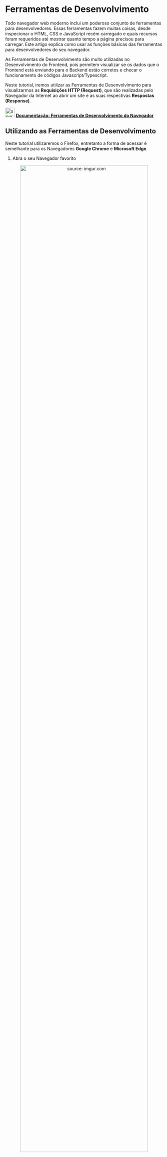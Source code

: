 <h1>Ferramentas de Desenvolvimento</h1>

Todo navegador web moderno inclui um poderoso conjunto de ferramentas  para desenvolvedores. Essas ferramentas fazem muitas coisas, desde  inspecionar o HTML, CSS e JavaScript recém carregado e quais recursos  foram requeridos até mostrar quanto tempo a página precisou para  carregar. Este artigo explica como usar as funções básicas  das ferramentas para desenvolvedores do seu navegador.

As Ferramentas de Desenvolvimento são muito utilizadas no Desenvolvimento do Frontend, pois permitem visualizar se os dados que o Frontend está enviando para o Backend estão corretos e checar o funcionamento de códigos Javascript/Typescript.

Neste tutorial, iremos utilizar as Ferramentas de Desenvolvimento para visualizarmos as **Requisições HTTP (Request)**, que são realizadas pelo Navegador da Internet ao abrir um site e as suas respectivas **Respostas (Response)**.

<div align="left"><img src="https://i.imgur.com/cDPH4tl.png" title="source: imgur.com" width="30px"/> <a href="https://developer.mozilla.org/pt-BR/docs/Learn/Common_questions/What_are_browser_developer_tools" target="_blank"><b>Documentação: Ferramentas de Desenvolvimento do Navegador</b></a></div>



<h2>Utilizando as Ferramentas de Desenvolvimento</h2>



Neste tutorial utilizaremos o Firefox, entretanto a forma de acessar é semelhante para os Navegadores  **Google Chrome** e  **Microsoft Edge**. 

1. Abra o seu Navegador favorito

<div align="center"><img src="https://i.imgur.com/5rlBjgf.png" title="source: imgur.com" width="90%"/></div>

2. Para abrir as Ferramentas do Desenvolvedor, pressione a Tecla **F12** do seu teclado (Firefox e Edge), ou a combinação de teclas **CTRL + SHIFT + I** (Chrome).

3. Clique na **Guia Rede (Network)** para Visualizar as Requisições HTTP.

<div align="center"><img src="https://i.imgur.com/oP1S25j.png" title="source: imgur.com" /></div>

4.  Abra o site do **Google**: **https://www.google.com**

<div align="center"><img src="https://i.imgur.com/nzxH422.png" title="source: imgur.com" /></div>

5.  Observe que na **Guia Rede** serão exibidas todas as Requisições realizadas pelo site.

<div align="center"><img src="https://i.imgur.com/FWPZ5HH.png" title="source: imgur.com" /></div>

6.  Clique sobre a primeira requisição da lista, como mostra a figura abaixo:

<div align="center"><img src="https://i.imgur.com/eJNGNCU.png" title="source: imgur.com" /></div>

7.  Observe que será aberto um painel do lado direito da lista. Clique na **Guia Cabeçalhos**. 

   <div align="center"><img src="https://i.imgur.com/yqyBXnK.png" title="source: imgur.com" /></div>

8.  Observe na imagem acima que é possível identificar o **Verbo (GET)**, o **Host (www.google.com)**, o **Caminho (/)**, o **Endereço IP com a porta (142.251.132.36:443)**, o **HTTP Status Code** da Resposta (**200 🡪 OK** ) e a **Versão do Protocolo HTTP (2.0)**.

9.  Experimente acessar outros sites e veja as requisições HTTP que são geradas por eles.

<br /><br />

<div align="left"><a href="../README.md"><img src="https://i.imgur.com/XMgF3gl.png" title="source: imgur.com" width="3%"/>Voltar</a></div>
